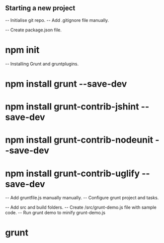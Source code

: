 ## Starting a new project ##

-- Initialise git repo.
-- Add .gitignore file manually.

-- Create package.json file.
# npm init

-- Installing Grunt and gruntplugins. 
# npm install grunt --save-dev
# npm install grunt-contrib-jshint --save-dev
# npm install grunt-contrib-nodeunit --save-dev
# npm install grunt-contrib-uglify --save-dev

-- Add gruntfile.js manually manually.
-- Configure grunt project and tasks.

-- Add src and build folders.
-- Create /src/grunt-demo.js file with sample code.
-- Run grunt demo to minify grunt-demo.js
# grunt

